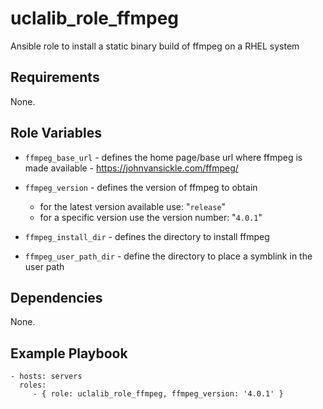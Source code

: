uclalib_role_ffmpeg
=========

Ansible role to install a static binary build of ffmpeg on a RHEL system

Requirements
------------

None.

Role Variables
--------------

* `ffmpeg_base_url` - defines the home page/base url where ffmpeg is made available - https://johnvansickle.com/ffmpeg/

* `ffmpeg_version` - defines the version of ffmpeg to obtain
  - for the latest version available use: "`release`"
  - for a specific version use the version number: "`4.0.1`"


* `ffmpeg_install_dir` - defines the directory to install ffmpeg

* `ffmpeg_user_path_dir` - define the directory to place a symblink in the user path

Dependencies
------------

None.

Example Playbook
----------------

    - hosts: servers
      roles:
         - { role: uclalib_role_ffmpeg, ffmpeg_version: '4.0.1' }
